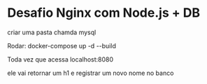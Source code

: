 # Desafio Nginx com Node.js + DB

criar uma pasta chamda mysql

Rodar: docker-compose up -d --build

Toda vez que acessa localhost:8080

ele vai retornar um h1 e registrar um novo nome no banco
